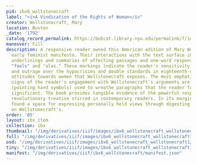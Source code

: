 ```yaml
---
pid: ibx6_wollstonecraft
label: "<i>A Vindication of the Rights of Woman</i>"
creator: Wollstonecraft, Mary
location: Boston
_date: '1792'
catalog_record_permalink: https://bobcat.library.nyu.edu/permalink/f/1c17uag/nyu_aleph001366096
maneuver: Fill
description: A responsive reader owned this American edition of Mary Wollstonecraft's
  early feminist manifesto. Their interactions with the text surface in thoughtful
  underlinings and summaries of affecting passages and one-word responses such as
  "fools" and "alas." These markings indicate the reader's sensitivity to injustice
  and outrage over the hypocrisies and double standards in eighteenth-century social
  attitudes towards women that Wollstonecraft exposes. The most emphatic and "hands-on"
  signs of the reader's engagement with Wollstonecraft's arguments are the manicules
  (pointing hand symbols) used to wreathe paragraphs that the reader found particularly
  significant. The book provides tangible evidence of the powerful responses Wollstonecraft's
  revolutionary treatise stirred in contemporary readers. In its margins, the reader
  found a space for expressing personally held views through digesting and reflecting
  on Wollstonecraft's.
order: '05'
layout: ibx_item
collection: ibx
thumbnail: "/img/derivatives/iiif/images/ibx6_wollstonecraft_wollstonecraft1/full/250,/0/default.jpg"
full: "/img/derivatives/iiif/images/ibx6_wollstonecraft_wollstonecraft1/full/1140,/0/default.jpg"
osd: "/img/derivatives/iiif/images/ibx6_wollstonecraft_wollstonecraft1/full/501,/0/default.jpg"
tiny: "/img/derivatives/iiif/images/ibx6_wollstonecraft_wollstonecraft1/full/90,/0/default.jpg"
manifest: "/img/derivatives/iiif/ibx6_wollstonecraft/manifest.json"
---
```

